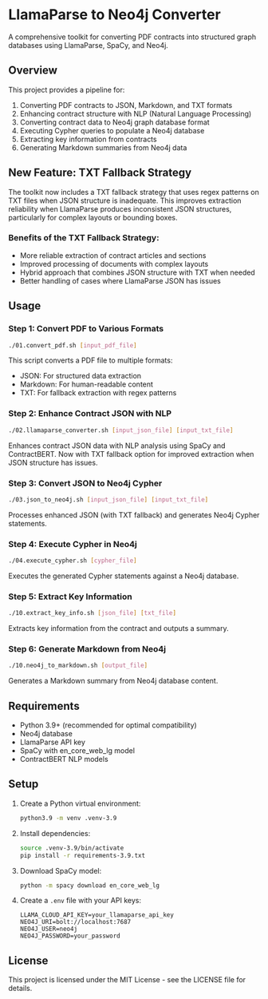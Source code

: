 # LlamaParse to Neo4j Converter

A comprehensive toolkit for converting PDF contracts into structured graph databases using LlamaParse, SpaCy, and Neo4j.

## Overview

This project provides a pipeline for:
1. Converting PDF contracts to JSON, Markdown, and TXT formats
2. Enhancing contract structure with NLP (Natural Language Processing)
3. Converting contract data to Neo4j graph database format
4. Executing Cypher queries to populate a Neo4j database
5. Extracting key information from contracts
6. Generating Markdown summaries from Neo4j data

## New Feature: TXT Fallback Strategy

The toolkit now includes a TXT fallback strategy that uses regex patterns on TXT files when JSON structure is inadequate. This improves extraction reliability when LlamaParse produces inconsistent JSON structures, particularly for complex layouts or bounding boxes.

### Benefits of the TXT Fallback Strategy:
- More reliable extraction of contract articles and sections
- Improved processing of documents with complex layouts
- Hybrid approach that combines JSON structure with TXT when needed
- Better handling of cases where LlamaParse JSON has issues

## Usage

### Step 1: Convert PDF to Various Formats

```bash
./01.convert_pdf.sh [input_pdf_file]
```

This script converts a PDF file to multiple formats:
- JSON: For structured data extraction
- Markdown: For human-readable content
- TXT: For fallback extraction with regex patterns

### Step 2: Enhance Contract JSON with NLP

```bash
./02.llamaparse_converter.sh [input_json_file] [input_txt_file]
```

Enhances contract JSON data with NLP analysis using SpaCy and ContractBERT.
Now with TXT fallback option for improved extraction when JSON structure has issues.

### Step 3: Convert JSON to Neo4j Cypher

```bash
./03.json_to_neo4j.sh [input_json_file] [input_txt_file]
```

Processes enhanced JSON (with TXT fallback) and generates Neo4j Cypher statements.

### Step 4: Execute Cypher in Neo4j

```bash
./04.execute_cypher.sh [cypher_file]
```

Executes the generated Cypher statements against a Neo4j database.

### Step 5: Extract Key Information

```bash
./10.extract_key_info.sh [json_file] [txt_file]
```

Extracts key information from the contract and outputs a summary.

### Step 6: Generate Markdown from Neo4j

```bash
./10.neo4j_to_markdown.sh [output_file]
```

Generates a Markdown summary from Neo4j database content.

## Requirements

- Python 3.9+ (recommended for optimal compatibility)
- Neo4j database
- LlamaParse API key
- SpaCy with en_core_web_lg model
- ContractBERT NLP models

## Setup

1. Create a Python virtual environment:
   ```bash
   python3.9 -m venv .venv-3.9
   ```

2. Install dependencies:
   ```bash
   source .venv-3.9/bin/activate
   pip install -r requirements-3.9.txt
   ```

3. Download SpaCy model:
   ```bash
   python -m spacy download en_core_web_lg
   ```

4. Create a `.env` file with your API keys:
   ```
   LLAMA_CLOUD_API_KEY=your_llamaparse_api_key
   NEO4J_URI=bolt://localhost:7687
   NEO4J_USER=neo4j
   NEO4J_PASSWORD=your_password
   ```

## License

This project is licensed under the MIT License - see the LICENSE file for details.
